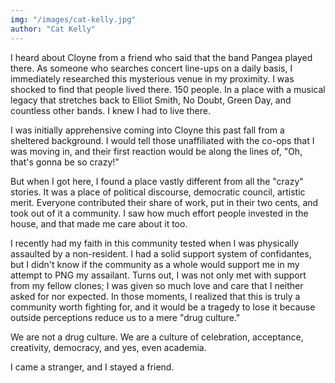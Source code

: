```yaml
---
img: "/images/cat-kelly.jpg"
author: "Cat Kelly"
---
```

I heard about Cloyne from a friend who said that the band Pangea played there. As someone who searches concert line-ups on a daily basis, I immediately researched this mysterious venue in my proximity. I was shocked to find that people lived there. 150 people. In a place with a musical legacy that stretches back to Elliot Smith, No Doubt, Green Day, and countless other bands. I knew I had to live there. 

I was initially apprehensive coming into Cloyne this past fall from a sheltered background. I would tell those unaffiliated with the co-ops that I was moving in, and their first reaction would be along the lines of, "Oh, that's gonna be so crazy!" 

But when I got here, I found a place vastly different from all the "crazy" stories. It was a place of political discourse, democratic council, artistic merit. Everyone contributed their share of work, put in their two cents, and took out of it a community. I saw how much effort people invested in the house, and that made me care about it too.

I recently had my faith in this community tested when I was physically assaulted by a non-resident. I had a solid support system of confidantes, but I didn't know if the community as a whole would support me in my attempt to PNG my assailant. Turns out, I was not only met with support from my fellow clones; I was given so much love and care that I neither asked for nor expected. In those moments, I realized that this is truly a community worth fighting for, and it would be a tragedy to lose it because outside perceptions reduce us to a mere "drug culture."

We are not a drug culture. We are a culture of celebration, acceptance, creativity, democracy, and yes, even academia. 

I came a stranger, and I stayed a friend.
